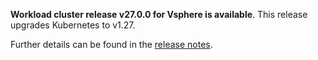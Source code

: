 **Workload cluster release v27.0.0 for Vsphere is available**. This release upgrades Kubernetes to v1.27.

Further details can be found in the [release notes](https://docs.giantswarm.io/changes/workload-cluster-releases-vsphere/releases/vsphere-27.0.0).
